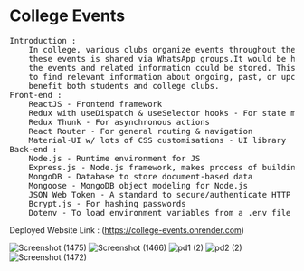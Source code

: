 # College Events
<pre>
Introduction : 
    In college, various clubs organize events throughout the year. Typically, information about 
    these events is shared via WhatsApp groups.It would be helpful to have a website where all
    the events and related information could be stored. This would make it easier for students
    to find relevant information about ongoing, past, or upcoming events. Such a website would
    benefit both students and college clubs.
Front-end : 
    ReactJS - Frontend framework
    Redux with useDispatch & useSelector hooks - For state management
    Redux Thunk - For asynchronous actions
    React Router - For general routing & navigation
    Material-UI w/ lots of CSS customisations - UI library
Back-end : 
    Node.js - Runtime environment for JS
    Express.js - Node.js framework, makes process of building APIs easier & faster
    MongoDB - Database to store document-based data
    Mongoose - MongoDB object modeling for Node.js
    JSON Web Token - A standard to secure/authenticate HTTP requests
    Bcrypt.js - For hashing passwords
    Dotenv - To load environment variables from a .env file
</pre>
Deployed Website Link : (https://college-events.onrender.com)

![Screenshot (1475)](https://user-images.githubusercontent.com/86339914/215329572-fdc293c4-8fd3-451c-aba6-a54f70723e80.png)
![Screenshot (1466)](https://user-images.githubusercontent.com/86339914/215329580-2e552077-c83d-46fd-aa3d-6c0d830c2cbe.png)
![pd1 (2)](https://user-images.githubusercontent.com/86339914/215330305-b2df1da0-f946-4d0b-b64a-14dfe463437e.png)
![pd2 (2)](https://user-images.githubusercontent.com/86339914/215330316-75438ba2-6262-4102-8b24-b2c5c2a121fe.png)
![Screenshot (1472)](https://user-images.githubusercontent.com/86339914/215329645-1d811402-40e8-48f8-9fc2-ac1ca68d1e42.png)
